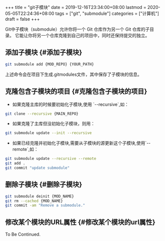 +++
title = "git子模块"
date = 2019-12-16T23:34:00+08:00
lastmod = 2020-05-05T22:24:36+08:00
tags = ["git", "submodule"]
categories = ["计算机"]
draft = false
+++

Git中子模块（submodule）允许你将一个 Git 仓库作为另一个 Git 仓库的子目录。
它能让你将另一个仓库克隆到自己的项目中，同时还保持提交的独立。

<!--more-->


## 添加子模块 {#添加子模块}

```sh
git submodule add {MOD_REPO} {YOUR_PATH}
```

上述命令会在项目下生成.gitmodules文件，其中保存了子模块的信息。


## 克隆包含子模块的项目 {#克隆包含子模块的项目}

-   如果克隆主库的时候要初始化子模块,使用 \`--recursive\`,如：

<!--listend-->

```sh
git clone --recursive {MAIN_REPO}
```

-   如果克隆了主库但没初始化子模块，则用：

<!--listend-->

```sh
git submodule update --init --recursive
```

-   如果已经克隆并初始化子模块,需要从子模块的源更新这个子模块,使用\`--remote\`,如：

<!--listend-->

```sh
git submodule update --recursive --remote
git add .
git commit "update submodule"
```


## 删除子模块 {#删除子模块}

```sh
git submodule deinit {MOD_NAME}
git rm --cached {MOD_NAME}
git commit -am "Remove a submodule."
```


## 修改某个模块的URL属性 {#修改某个模块的url属性}

To Be Continued.